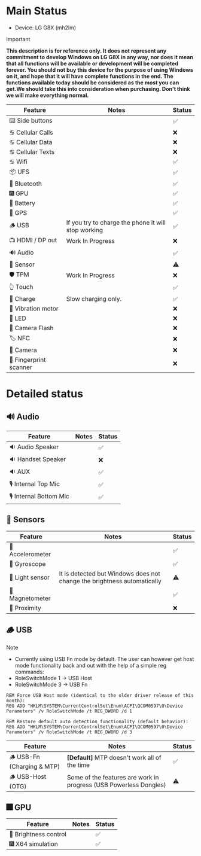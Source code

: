 # Main Status
- Device: LG G8X (mh2lm)
> [!IMPORTANT]
> **This description is for reference only. It does not represent any commitment to develop Windows on LG G8X in any way, nor does it mean that all functions will be available or development will be completed forever. You should not buy this device for the purpose of using Windows on it, and hope that it will have complete functions in the end. The functions available today should be considered as the most you can get.We should take this into consideration when purchasing. Don't think we will make everything normal.**

| Feature                | Notes                                                                                   | Status         |
|------------------------|-----------------------------------------------------------------------------------------|----------------|
| ⌨️ Side buttons        |                                                                                         | ✅            |
| ♋ Cellular Calls      |                                                                                         | ❌            |
| ♋ Cellular Data       |                                                                                         | ❌            |
| ♋ Cellular Texts      |                                                                                         | ❌            |
| ♋ Wifi                |                                                                                         | ✅            |
| 📦 UFS                 |                                                                                         | ✅            |
| 🔵 Bluetooth           |                                                                                         | ✅            |
| 🎆 GPU                 |                                                                                         | ✅            |
| 🔋 Battery             |                                                                                         | ✅            |
| 📌 GPS                 |                                                                                         | ✅            |
| 🪵 USB                 | If you try to charge the phone it will stop working                                     | ✅            |
| 📺 HDMI / DP out       | Work In Progress                                                                        | ❌            |
| 🔊 Audio               |                                                                                         | ✅            |
| 🧭 Sensor              |                                                                                         | ⚠️            |
| 🛡️ TPM                 | Work In Progress                                                                        | ❌            |
| 👆 Touch               |                                                                                         | ✅            |
| 🔌 Charge              | Slow charging only.                                                                     | ✅            |
| 📳 Vibration motor     |                                                                                         | ❌            |
| 🔦 LED                 |                                                                                         | ❌            |
| 📸 Camera Flash        |                                                                                         | ❌            |
| 🏷️ NFC                 |                                                                                         | ❌            |
| 📸 Camera              |                                                                                         | ❌            |
| 🧬 Fingerprint scanner |                                                                                         | ❌            |

# Detailed status

## 🔊 Audio
| Feature                | Notes                                                                                   | Status         |
|------------------------|-----------------------------------------------------------------------------------------|----------------|
| 🔉 Audio Speaker       |                                                                                         | ✅            |
| 🔉 Handset  Speaker    |                                                                                         | ❌            |
| 🔉 AUX                 |                                                                                         | ✅            |
| 🎙️ Internal Top Mic    |                                                                                         | ✅            |
| 🎙️ Internal Bottom Mic |                                                                                         | ✅            |

## 🧭 Sensors
| Feature                | Notes                                                                                   | Status         |
|------------------------|-----------------------------------------------------------------------------------------|----------------|
| 🧭 Accelerometer       |                                                                                         | ✅            |
| 🧭 Gyroscope           |                                                                                         | ✅            |
| 🧭 Light sensor        | It is detected but Windows does not change the brightness automatically                 | ⚠️            |
| 🧭 Magnetometer        |                                                                                         | ✅            |
| 🧭 Proximity           |                                                                                         | ❌            |

## 🪵 USB
> [!NOTE]
> - Currently using USB Fn mode by default. The user can however get host mode functionality back and out with the help of a simple reg commands:
> - RoleSwitchMode 1 -> USB Host
> - RoleSwitchMode 3 -> USB Fn
```batch
REM Force USB Host mode (identical to the older driver release of this month):
REG ADD "HKLM\SYSTEM\CurrentControlSet\Enum\ACPI\QCOM0597\0\Device Parameters" /v RoleSwitchMode /t REG_DWORD /d 1
```
```batch
REM Restore default auto detection functionality (default behavior):
REG ADD "HKLM\SYSTEM\CurrentControlSet\Enum\ACPI\QCOM0597\0\Device Parameters" /v RoleSwitchMode /t REG_DWORD /d 3
```

| Feature                         | Notes                                                                          | Status         |
|---------------------------------|--------------------------------------------------------------------------------|----------------|
| 🪵 USB-Fn   (Charging & MTP)    | **[Default]** MTP doesn't work all of the time                                  | ✅            |
| 🪵 USB-Host (OTG)               | Some of the features are work in progress (USB Powerless Dongles)               | ⚠️            |


## 🎆 GPU 
| Feature                | Notes                                                                                   | Status         |
|------------------------|-----------------------------------------------------------------------------------------|----------------|
| 📲 Brightness control  |                                                                                         | ✅            |
| 🎆 X64 simulation      |                                                                                         | ✅            |
